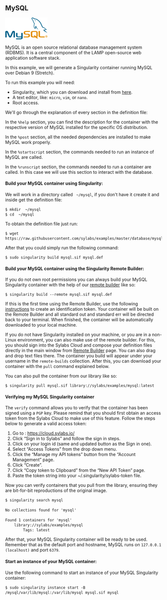 ## MySQL


![MySQL logo](mysql.png)

MySQL is an open source relational database management system (RDBMS). It is a central component of the LAMP open-source web application software stack.

In this example, we will generate a Singularity container running MySQL over Debian 9 (Stretch).

To run this example you will need:

 - Singularity, which you can download and install from [here](https://github.com/sylabs/singularity).
 - A text editor, like: `micro`, `vim`, or `nano`.
 - Root access.

We'll go through the explanation of every section in the definition file:

In the `%help` section, you can find the description for the container with the respective version of MySQL installed for the specific OS distribution.

In the `%post` section, all the needed dependencies are installed to make MySQL work properly.

In the `%startscript` section, the commands needed to run an instance of MySQL are called.

In the `%runscript` section, the commands needed to run a container are called. In this case we will use this section to interact with the database.

#### Build your MySQL container using Singularity:

We will work in a directory called ` ~/mysql`, if you don't have it create it and inside get the definition file:

```
$ mkdir  ~/mysql
$ cd  ~/mysql
```

To obtain the definition file just run:

```
$ wget https://raw.githubusercontent.com/sylabs/examples/master/database/mysql/mysql.def
```

After that you could simply run the following command:

```
$ sudo singularity build mysql.sif mysql.def
```

#### Build your MySQL container using the Singularity Remote Builder:

If you do not own root permissions you can always build your MySQL Singularity container with the help of our [remote builder](https://cloud.sylabs.io/builder) like so:

```
$ singularity build --remote mysql.sif mysql.def
```

If this is the first time using the Remote Builder, use the following
[instructions](https://cloud.sylabs.io/auth) to create an identification token. Your container will be built on the Remote Builder and all standard out
and standard err will be directed back to your terminal. When finished, the
container will be automatically downloaded to your local machine.

If you do not have Singularity installed on your machine, or you are in a non-Linux environment, you can also make use of the remote builder. For this, you should sign into the Sylabs Cloud and compose your definition files directly in the main window from  [Remote Builder](https://cloud.sylabs.io/builder) page. You can also drag and drop text files there. The container you build will appear under your username in the `remote-builds` collection. After this, you can download your container with the `pull` command explained below.

You can also pull the container from our library like so:

```
$ singularity pull mysql.sif library://sylabs/examples/mysql:latest
```


#### Verifying my MySQL Singularity container

The `verify` command allows you to verify that the container has been signed using a `PGP` key. Please remind that you should first obtain an access token from the Sylabs Cloud to make use of this feature.  Follow the steps below to generate a valid access token:

  1. Go to : https://cloud.sylabs.io/
  2. Click “Sign in to Sylabs” and follow the sign in steps.
  3. Click on your login id (same and updated button as the Sign in one).
  4. Select “Access Tokens” from the drop down menu.
  5. Click the “Manage my API tokens” button from the “Account Management” page.
  6. Click “Create”.  
  7. Click “Copy token to Clipboard” from the “New API Token” page.
  8. Paste the token string into your ~/.singularity/sylabs-token file.

Now you can verify containers that you pull from the library, ensuring they are bit-for-bit reproductions of the original
image.

```
$ singularity search mysql

No collections found for 'mysql'

Found 1 containers for 'mysql'
	library://sylabs/examples/mysql
		Tags: latest

```


After that, your MySQL Singularity container will be ready to be used. Remember that as the default port and hostname, MySQL runs on `127.0.0.1 (localhost)` and port `6379`.

#### Start an instance of your MySQL container:

Use the following command to start an instance of your MySQL Singularity container:

```
$ sudo singularity instance start -B /mysql/var/lib/mysql:/var/lib/mysql mysql.sif mysql
```
